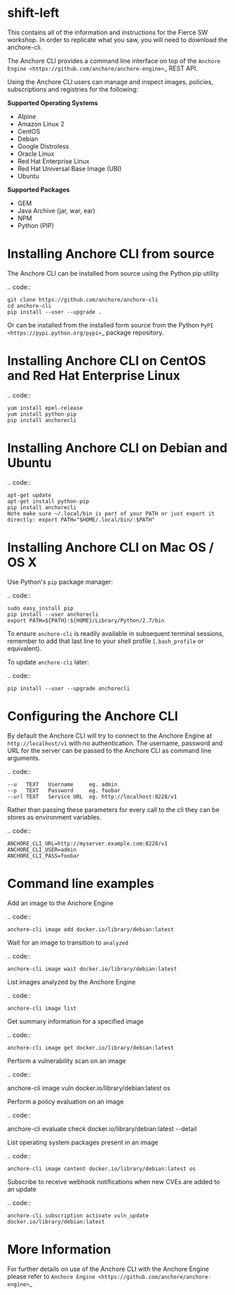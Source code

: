 # shift-left

This contains all of the information and instructions for the Fierce SW workshop. In order to replicate what you saw, you will need to download the anchore-cli.

The Anchore CLI provides a command line interface on top of the `Anchore Engine <https://github.com/anchore/anchore-engine>`_ REST API.

Using the Anchore CLI users can manage and inspect images, policies, subscriptions and registries for the following:

**Supported Operating Systems**

* Alpine
* Amazon Linux 2
* CentOS
* Debian
* Google Distroless
* Oracle Linux
* Red Hat Enterprise Linux
* Red Hat Universal Base Image (UBI)
* Ubuntu


**Supported Packages**

* GEM
* Java Archive (jar, war, ear)
* NPM
* Python (PIP)


Installing Anchore CLI from source
==================================

The Anchore CLI can be installed from source using the Python pip utility

.. code::

    git clone https://github.com/anchore/anchore-cli
    cd anchore-cli
    pip install --user --upgrade .

Or can be installed from the installed form source from the Python `PyPI <https://pypi.python.org/pypi>`_ package repository.

Installing Anchore CLI on CentOS and Red Hat Enterprise Linux
=============================================================

.. code::

    yum install epel-release
    yum install python-pip
    pip install anchorecli

Installing Anchore CLI on Debian and Ubuntu
===========================================

.. code::

    apt-get update
    apt-get install python-pip
    pip install anchorecli
    Note make sure ~/.local/bin is part of your PATH or just export it directly: export PATH="$HOME/.local/bin/:$PATH"

Installing Anchore CLI on Mac OS / OS X
===========================================

Use Python's `pip` package manager:

.. code::

    sudo easy_install pip
    pip install --user anchorecli
    export PATH=${PATH}:${HOME}/Library/Python/2.7/bin

To ensure `anchore-cli` is readily available in subsequent terminal sessions, remember to add that last line to your shell profile (`.bash_profile` or equivalent).

To update `anchore-cli` later:

.. code::

    pip install --user --upgrade anchorecli


Configuring the Anchore CLI
===========================

By default the Anchore CLI will try to connect to the Anchore Engine at ``http://localhost/v1`` with no authentication.
The username, password and URL for the server can be passed to the Anchore CLI as command line arguments.

.. code::

    --u   TEXT   Username     eg. admin
    --p   TEXT   Password     eg. foobar
    --url TEXT   Service URL  eg. http://localhost:8228/v1

Rather than passing these parameters for every call to the cli they can be stores as environment variables.

.. code::

    ANCHORE_CLI_URL=http://myserver.example.com:8228/v1
    ANCHORE_CLI_USER=admin
    ANCHORE_CLI_PASS=foobar

Command line examples
=====================

Add an image to the Anchore Engine

.. code::

    anchore-cli image add docker.io/library/debian:latest

Wait for an image to transition to ``analyzed``

.. code::

    anchore-cli image wait docker.io/library/debian:latest

List images analyzed by the Anchore Engine

.. code::

    anchore-cli image list

Get summary information for a specified image

.. code::

    anchore-cli image get docker.io/library/debian:latest

Perform a vulnerability scan on an image

.. code::

   anchore-cli image vuln docker.io/library/debian:latest os

Perform a policy evaluation on an image

.. code::

   anchore-cli evaluate check docker.io/library/debian:latest --detail

List operating system packages present in an image

.. code::

    anchore-cli image content docker.io/library/debian:latest os

Subscribe to receive webhook notifications when new CVEs are added to an update

.. code::

    anchore-cli subscription activate vuln_update docker.io/library/debian:latest

More Information
================

For further details on use of the Anchore CLI with the Anchore Engine please refer to `Anchore Engine <https://github.com/anchore/anchore-engine>`_
